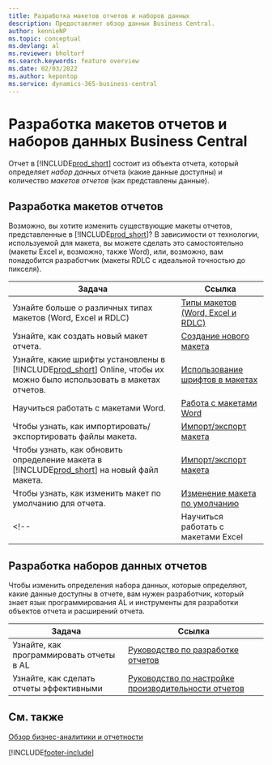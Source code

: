 ```yaml
---
title: Разработка макетов отчетов и наборов данных
description: Предоставляет обзор данных Business Central.
author: kennieNP
ms.topic: conceptual
ms.devlang: al
ms.reviewer: bholtorf
ms.search.keywords: feature overview
ms.date: 02/03/2022
ms.author: kepontop
ms.service: dynamics-365-business-central
---
```


# Разработка макетов отчетов и наборов данных Business Central

Отчет в [!INCLUDE[prod_short](includes/prod_short.md)] состоит из объекта отчета, который определяет _набор данных_ отчета (какие данные доступны) и количество _макетов отчетов_ (как представлены данные).  

## Разработка макетов отчетов

Возможно, вы хотите изменить существующие макеты отчетов, представленные в [!INCLUDE[prod_short](includes/prod_short.md)]? В зависимости от технологии, используемой для макета, вы можете сделать это самостоятельно (макеты Excel и, возможно, также Word), или, возможно, вам понадобится разработчик (макеты RDLC с идеальной точностью до пикселя).

| Задача | Ссылка |
|--|--|
| Узнайте больше о различных типах макетов (Word, Excel и RDLC) | [Типы макетов (Word, Excel и RDLC)](ui-manage-report-layouts.md) |
| Узнайте, как создать новый макет отчета. | [Создание нового макета](ui-how-create-custom-report-layout.md) |
| Узнайте, какие шрифты установлены в [!INCLUDE[prod_short](includes/prod_short.md)] Online, чтобы их можно было использовать в макетах отчетов. | [Использование шрифтов в макетах](ui-fonts.md) |
| Научиться работать с макетами Word. | [Работа с макетами Word](ui-how-add-fields-word-report-layout.md) |
| Чтобы узнать, как импортировать/экспортировать файлы макета. | [Импорт/экспорт макета](ui-how-import-and-export-report-layout.md) |
| Чтобы узнать, как обновить определение макета в [!INCLUDE[prod_short](includes/prod_short.md)] на новый файл макета. | [Импорт/экспорт макета](ui-how-import-and-export-report-layout.md) |
| Чтобы узнать, как изменить макет по умолчанию для отчета. | [Изменение макета по умолчанию](ui-how-change-layout-currently-used-report.md) |
<!-- | Научиться работать с макетами Excel | [Работа с макетами Excel](ui-how-add-fields-word-report-layout.md) | -->

## Разработка наборов данных отчетов

 Чтобы изменить определения набора данных, которые определяют, какие данные доступны в отчете, вам нужен разработчик, который знает язык программирования AL и инструменты для разработки объектов отчета и расширений отчета.

| Задача | Ссылка |
|--|--|
| Узнайте, как программировать отчеты в AL | [Руководство по разработке отчетов](/dynamics365/business-central/dev-itpro/developer/devenv-reports) |
| Узнайте, как сделать отчеты эффективными | [Руководство по настройке производительности отчетов](/dynamics365/business-central/dev-itpro/performance/performance-developer#writing-efficient-reports) |

## См. также

[Обзор бизнес-аналитики и отчетности](reports-use-reports.md)


[!INCLUDE[footer-include](includes/footer-banner.md)]